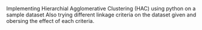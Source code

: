 Implementing Hierarchial Agglomerative Clustering (HAC) using python on a sample dataset 
Also trying different linkage criteria on the dataset given and obersing the effect of each criteria.
